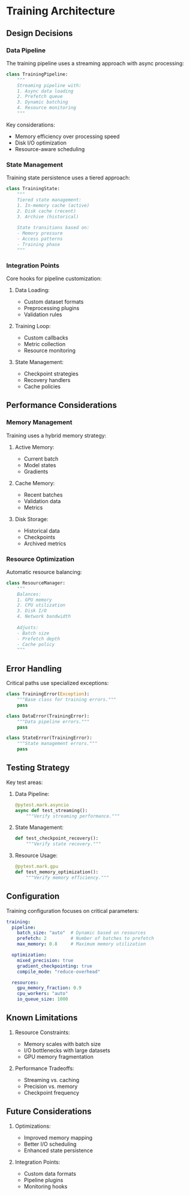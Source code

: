 # Training Architecture

## Design Decisions

### Data Pipeline

The training pipeline uses a streaming approach with async processing:

```python
class TrainingPipeline:
    """
    Streaming pipeline with:
    1. Async data loading
    2. Prefetch queue
    3. Dynamic batching
    4. Resource monitoring
    """
```

Key considerations:

- Memory efficiency over processing speed
- Disk I/O optimization
- Resource-aware scheduling

### State Management

Training state persistence uses a tiered approach:

```python
class TrainingState:
    """
    Tiered state management:
    1. In-memory cache (active)
    2. Disk cache (recent)
    3. Archive (historical)
    
    State transitions based on:
    - Memory pressure
    - Access patterns
    - Training phase
    """
```

### Integration Points

Core hooks for pipeline customization:

1. Data Loading:
   - Custom dataset formats
   - Preprocessing plugins
   - Validation rules

2. Training Loop:
   - Custom callbacks
   - Metric collection
   - Resource monitoring

3. State Management:
   - Checkpoint strategies
   - Recovery handlers
   - Cache policies

## Performance Considerations

### Memory Management

Training uses a hybrid memory strategy:

1. Active Memory:
   - Current batch
   - Model states
   - Gradients

2. Cache Memory:
   - Recent batches
   - Validation data
   - Metrics

3. Disk Storage:
   - Historical data
   - Checkpoints
   - Archived metrics

### Resource Optimization

Automatic resource balancing:

```python
class ResourceManager:
    """
    Balances:
    1. GPU memory
    2. CPU utilization
    3. Disk I/O
    4. Network bandwidth
    
    Adjusts:
    - Batch size
    - Prefetch depth
    - Cache policy
    """
```

## Error Handling

Critical paths use specialized exceptions:

```python
class TrainingError(Exception):
    """Base class for training errors."""
    pass

class DataError(TrainingError):
    """Data pipeline errors."""
    pass

class StateError(TrainingError):
    """State management errors."""
    pass
```

## Testing Strategy

Key test areas:

1. Data Pipeline:

   ```python
   @pytest.mark.asyncio
   async def test_streaming():
       """Verify streaming performance."""
   ```

2. State Management:

   ```python
   def test_checkpoint_recovery():
       """Verify state recovery."""
   ```

3. Resource Usage:

   ```python
   @pytest.mark.gpu
   def test_memory_optimization():
       """Verify memory efficiency."""
   ```

## Configuration

Training configuration focuses on critical parameters:

```yaml
training:
  pipeline:
    batch_size: "auto"  # Dynamic based on resources
    prefetch: 2         # Number of batches to prefetch
    max_memory: 0.8     # Maximum memory utilization

  optimization:
    mixed_precision: true
    gradient_checkpointing: true
    compile_mode: "reduce-overhead"

  resources:
    gpu_memory_fraction: 0.9
    cpu_workers: "auto"
    io_queue_size: 1000
```

## Known Limitations

1. Resource Constraints:
   - Memory scales with batch size
   - I/O bottlenecks with large datasets
   - GPU memory fragmentation

2. Performance Tradeoffs:
   - Streaming vs. caching
   - Precision vs. memory
   - Checkpoint frequency

## Future Considerations

1. Optimizations:
   - Improved memory mapping
   - Better I/O scheduling
   - Enhanced state persistence

2. Integration Points:
   - Custom data formats
   - Pipeline plugins
   - Monitoring hooks
